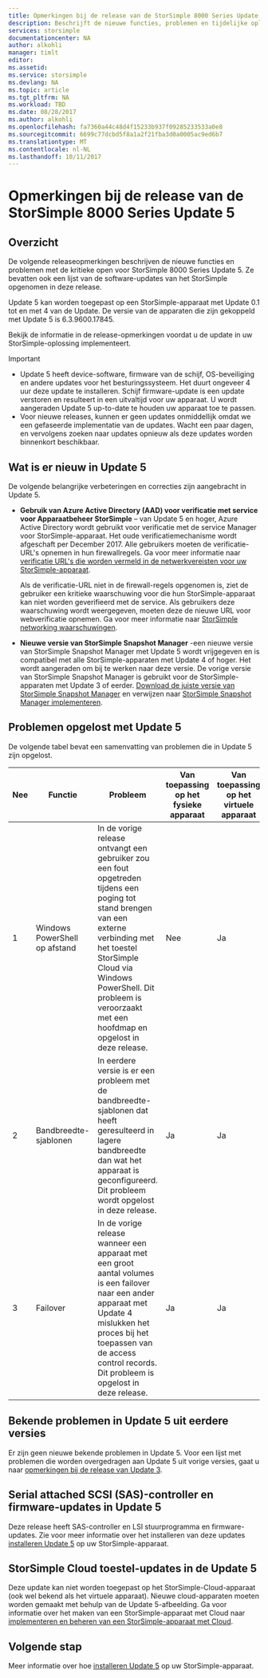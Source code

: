```yaml
---
title: Opmerkingen bij de release van de StorSimple 8000 Series Update 5 | Microsoft Docs
description: Beschrijft de nieuwe functies, problemen en tijdelijke oplossingen voor StorSimple 8000 Series Update 5.
services: storsimple
documentationcenter: NA
author: alkohli
manager: timlt
editor: 
ms.assetid: 
ms.service: storsimple
ms.devlang: NA
ms.topic: article
ms.tgt_pltfrm: NA
ms.workload: TBD
ms.date: 08/28/2017
ms.author: alkohli
ms.openlocfilehash: fa7360a44c48d4f15233b937f09285233533a0e8
ms.sourcegitcommit: 6699c77dcbd5f8a1a2f21fba3d0a0005ac9ed6b7
ms.translationtype: MT
ms.contentlocale: nl-NL
ms.lasthandoff: 10/11/2017
---
```

# <a name="storsimple-8000-series-update-5-release-notes"></a>Opmerkingen bij de release van de StorSimple 8000 Series Update 5

## <a name="overview"></a>Overzicht

De volgende releaseopmerkingen beschrijven de nieuwe functies en problemen met de kritieke open voor StorSimple 8000 Series Update 5. Ze bevatten ook een lijst van de software-updates van het StorSimple opgenomen in deze release.

Update 5 kan worden toegepast op een StorSimple-apparaat met Update 0.1 tot en met 4 van de Update. De versie van de apparaten die zijn gekoppeld met Update 5 is 6.3.9600.17845.

Bekijk de informatie in de release-opmerkingen voordat u de update in uw StorSimple-oplossing implementeert.

> [!IMPORTANT]
> * Update 5 heeft device-software, firmware van de schijf, OS-beveiliging en andere updates voor het besturingssysteem. Het duurt ongeveer 4 uur deze update te installeren. Schijf firmware-update is een update verstoren en resulteert in een uitvaltijd voor uw apparaat. U wordt aangeraden Update 5 up-to-date te houden uw apparaat toe te passen.
> * Voor nieuwe releases, kunnen er geen updates onmiddellijk omdat we een gefaseerde implementatie van de updates. Wacht een paar dagen, en vervolgens zoeken naar updates opnieuw als deze updates worden binnenkort beschikbaar.

## <a name="whats-new-in-update-5"></a>Wat is er nieuw in Update 5

De volgende belangrijke verbeteringen en correcties zijn aangebracht in Update 5.

* **Gebruik van Azure Active Directory (AAD) voor verificatie met service voor Apparaatbeheer StorSimple** – van Update 5 en hoger, Azure Active Directory wordt gebruikt voor verificatie met de service Manager voor StorSimple-apparaat. Het oude verificatiemechanisme wordt afgeschaft per December 2017. Alle gebruikers moeten de verificatie-URL's opnemen in hun firewallregels. Ga voor meer informatie naar [verificatie URL's die worden vermeld in de netwerkvereisten voor uw StorSimple-apparaat](storsimple-8000-system-requirements.md#url-patterns-for-azure-portal).

    Als de verificatie-URL niet in de firewall-regels opgenomen is, ziet de gebruiker een kritieke waarschuwing voor die hun StorSimple-apparaat kan niet worden geverifieerd met de service. Als gebruikers deze waarschuwing wordt weergegeven, moeten deze de nieuwe URL voor webverificatie opnemen. Ga voor meer informatie naar [StorSimple networking waarschuwingen](storsimple-8000-manage-alerts.md#networking-alerts).

* **Nieuwe versie van StorSimple Snapshot Manager** -een nieuwe versie van StorSimple Snapshot Manager met Update 5 wordt vrijgegeven en is compatibel met alle StorSimple-apparaten met Update 4 of hoger. Het wordt aangeraden om bij te werken naar deze versie. De vorige versie van StorSimple Snapshot Manager is gebruikt voor de StorSimple-apparaten met Update 3 of eerder. [Download de juiste versie van StorSimple Snapshot Manager](https://www.microsoft.com/en-us/download/details.aspx?id=44220) en verwijzen naar [StorSimple Snapshot Manager implementeren](storsimple-snapshot-manager-deployment.md).


## <a name="issues-fixed-in-update-5"></a>Problemen opgelost met Update 5

De volgende tabel bevat een samenvatting van problemen die in Update 5 zijn opgelost.

| Nee | Functie | Probleem | Van toepassing op het fysieke apparaat | Van toepassing op het virtuele apparaat |
| --- | --- | --- | --- | --- |
| 1 |Windows PowerShell op afstand |In de vorige release ontvangt een gebruiker zou een fout opgetreden tijdens een poging tot stand brengen van een externe verbinding met het toestel StorSimple Cloud via Windows PowerShell. Dit probleem is veroorzaakt met een hoofdmap en opgelost in deze release. |Nee |Ja |
| 2 |Bandbreedte-sjablonen |In eerdere versie is er een probleem met de bandbreedte-sjablonen dat heeft geresulteerd in lagere bandbreedte dan wat het apparaat is geconfigureerd. Dit probleem wordt opgelost in deze release. |Ja |Ja |
| 3 |Failover |In de vorige release wanneer een apparaat met een groot aantal volumes is een failover naar een ander apparaat met Update 4 mislukken het proces bij het toepassen van de access control records. Dit probleem is opgelost in deze release. |Ja |Ja |



## <a name="known-issues-in-update-5-from-previous-releases"></a>Bekende problemen in Update 5 uit eerdere versies

Er zijn geen nieuwe bekende problemen in Update 5. Voor een lijst met problemen die worden overgedragen aan Update 5 uit vorige versies, gaat u naar [opmerkingen bij de release van Update 3](storsimple-update3-release-notes.md#known-issues-in-update-3).

## <a name="serial-attached-scsi-sas-controller-and-firmware-updates-in-update-5"></a>Serial attached SCSI (SAS)-controller en firmware-updates in Update 5

Deze release heeft SAS-controller en LSI stuurprogramma en firmware-updates. Zie voor meer informatie over het installeren van deze updates [installeren Update 5](storsimple-8000-install-update-5.md) op uw StorSimple-apparaat.

## <a name="storsimple-cloud-appliance-updates-in-update-5"></a>StorSimple Cloud toestel-updates in de Update 5

Deze update kan niet worden toegepast op het StorSimple-Cloud-apparaat (ook wel bekend als het virtuele apparaat). Nieuwe cloud-apparaten moeten worden gemaakt met behulp van de Update 5-afbeelding. Ga voor informatie over het maken van een StorSimple-apparaat met Cloud naar [implementeren en beheren van een StorSimple-apparaat met Cloud](storsimple-8000-cloud-appliance-u2.md).

## <a name="next-step"></a>Volgende stap

Meer informatie over hoe [installeren Update 5](storsimple-8000-install-update-5.md) op uw StorSimple-apparaat.

